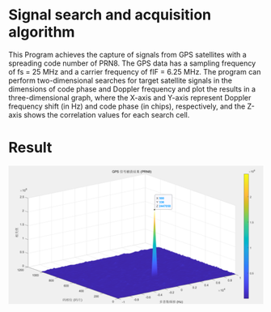 # Signal search and acquisition algorithm
This Program achieves the capture of signals from GPS satellites with a spreading code number of PRN8. The GPS data has a sampling frequency of fs = 25 MHz and a carrier frequency of fIF = 6.25 MHz. The program can perform two-dimensional searches for target satellite signals in the dimensions of code phase and Doppler frequency and plot the results in a three-dimensional graph, where the X-axis and Y-axis represent Doppler frequency shift (in Hz) and code phase (in chips), respectively, and the Z-axis shows the correlation values for each search cell.
# Result
![](https://github.com/cantutas/InertialNavigation/blob/main/img/img1.png)
